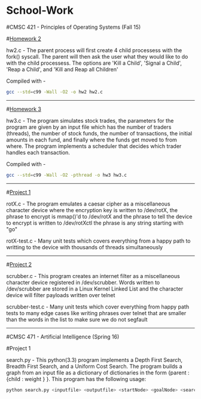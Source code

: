 # School-Work
#CMSC 421 - Principles of Operating Systems (Fall 15)

#[Homework 2](http://www.csee.umbc.edu/~jtang/archives/cs421.f15/homework/hw2.html)

hw2.c - The parent process will first create 4 child processess with the fork() syscall. The parent will then ask the user what they would like to do with the child processess. The options are 'Kill a Child', 'Signal a Child', 'Reap a Child', and 'Kill and Reap all Children'

Compiled with - 
```bash 
gcc --std=c99 -Wall -O2 -o hw2 hw2.c
```

------------------------------------------
#[Homework 3](http://www.csee.umbc.edu/~jtang/archives/cs421.f15/homework/hw3.html)

hw3.c - The program simulates stock trades, the parameters for the program are given by an input file which has the number of traders (threads), the number of stock funds, the number of transactions, the initial amounts in each fund, and finally where the funds get moved to from where. The program implements a scheduler that decides which trader handles each transaction.

Compiled with - 
```bash
gcc --std=c99 -Wall -O2 -pthread -o hw3 hw3.c
```

------------------------------------------
#[Project 1](http://www.csee.umbc.edu/~jtang/archives/cs421.f15/homework/proj1.html)

rotX.c - The program emulates a caesar cipher as a miscellaneous character device where the encryption key is written to /dev/rotX, the phrase to encrypt is mmap()'d to /dev/rotX and the phrase to tell the device to encrypt is written to /dev/rotXctl the phrase is any string starting with "go"

rotX-test.c - Many unit tests which covers everything from a happy path to writting to the device with thousands of threads simultaneously


------------------------------------------
#[Project 2](http://www.csee.umbc.edu/~jtang/archives/cs421.f15/homework/proj2.html)

scrubber.c - This program creates an internet filter as a miscellaneous character device registered in /dev/scrubber. Words written to /dev/scrubber are stored in a Linux Kernel Linked List and the character device will filter payloads written over telnet

scrubber-test.c - Many unit tests which cover everything from happy path tests to many edge cases like writing phrases over telnet that are smaller than the words in the list to make sure we do not segfault


------------------------------------------------------------------------------------------------

#CMSC 471 - Artificial Intelligence (Spring 16)

#Project 1

search.py - This python(3.3) program implements a Depth First Search, Breadth First Search, and a Uniform Cost Search. The program builds a graph from an input file as a dictionary of dictionaries in the form {parent : {child : weight } }. This program has the following usage: 
```bash
python search.py <inputfile> <outputfile> <startNode> <goalNode> <searchType (DFS, BFS, UCS)>
```
